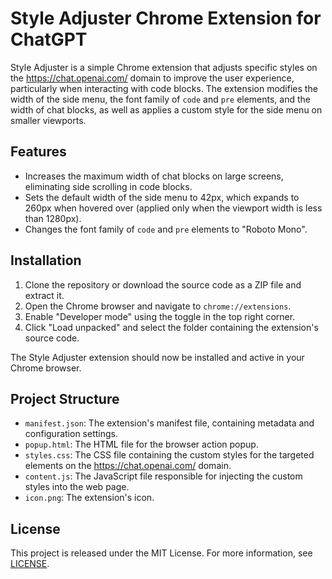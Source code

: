 # Style Adjuster Chrome Extension for ChatGPT

Style Adjuster is a simple Chrome extension that adjusts specific styles on the https://chat.openai.com/ domain to improve the user experience, particularly when interacting with code blocks. The extension modifies the width of the side menu, the font family of `code` and `pre` elements, and the width of chat blocks, as well as applies a custom style for the side menu on smaller viewports.

## Features

- Increases the maximum width of chat blocks on large screens, eliminating side scrolling in code blocks.
- Sets the default width of the side menu to 42px, which expands to 260px when hovered over (applied only when the viewport width is less than 1280px).
- Changes the font family of `code` and `pre` elements to "Roboto Mono".

## Installation

1. Clone the repository or download the source code as a ZIP file and extract it.
2. Open the Chrome browser and navigate to `chrome://extensions`.
3. Enable "Developer mode" using the toggle in the top right corner.
4. Click "Load unpacked" and select the folder containing the extension's source code.

The Style Adjuster extension should now be installed and active in your Chrome browser.

## Project Structure

- `manifest.json`: The extension's manifest file, containing metadata and configuration settings.
- `popup.html`: The HTML file for the browser action popup.
- `styles.css`: The CSS file containing the custom styles for the targeted elements on the https://chat.openai.com/ domain.
- `content.js`: The JavaScript file responsible for injecting the custom styles into the web page.
- `icon.png`: The extension's icon.

## License

This project is released under the MIT License. For more information, see [LICENSE](LICENSE).
